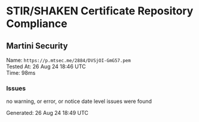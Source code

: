 # STIR/SHAKEN Certificate Repository Compliance

## Martini Security

Name: `https://p.mtsec.me/2884/DVSjOI-GmG57.pem`\
Tested At: 26 Aug 24 18:46 UTC\
Time: 98ms

### Issues

no warning, or error, or notice date level issues were found

Generated: 26 Aug 24 18:49 UTC